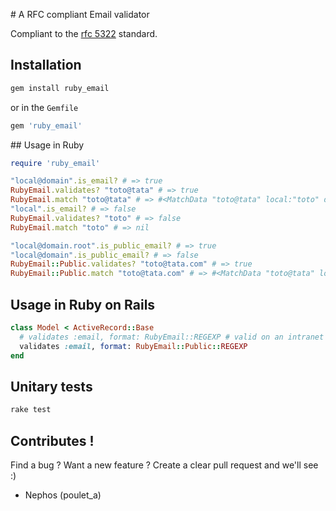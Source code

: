 # A RFC compliant Email validator

Compliant to the [rfc 5322](http://www.ietf.org/rfc/rfc5322.txt) standard.

## Installation

```sh
gem install ruby_email
```

or in the ``Gemfile``

```ruby
gem 'ruby_email'
```


## Usage in Ruby

```ruby
require 'ruby_email'

"local@domain".is_email? # => true
RubyEmail.validates? "toto@tata" # => true
RubyEmail.match "toto@tata" # => #<MatchData "toto@tata" local:"toto" domain:"tata">
"local".is_email? # => false
RubyEmail.validates? "toto" # => false
RubyEmail.match "toto" # => nil

"local@domain.root".is_public_email? # => true
"local@domain".is_public_email? # => false
RubyEmail::Public.validates? "toto@tata.com" # => true
RubyEmail::Public.match "toto@tata.com" # => #<MatchData "toto@tata" local:"toto" domain:"tata.com">
```


## Usage in Ruby on Rails

```ruby
class Model < ActiveRecord::Base
  # validates :email, format: RubyEmail::REGEXP # valid on an intranet ...
  validates :email, format: RubyEmail::Public::REGEXP
end
```


## Unitary tests

```sh
rake test
```


## Contributes !

Find a bug ? Want a new feature ?
Create a clear pull request and we'll see :)

- Nephos (poulet_a)

